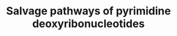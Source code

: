 ---
annotations:
- id: PW:0000002
  parent: classic metabolic pathway
  type: Pathway Ontology
  value: classic metabolic pathway
- id: PW:0000012
  parent: classic metabolic pathway
  type: Pathway Ontology
  value: nucleotide metabolic pathway
authors:
- M.Braymer
- MaintBot
- Egonw
- Lindarieswijk
- Eweitz
- Khanspers
citedin: ''
communities: []
description: The deoxynucleotides required for DNA synthesis can either be made de
  novo, or they can be salvaged from endogenous degradation processes. If the required
  substrates are available, the salvage pathways of pyrimidine deoxyribonucleotides
  are preferred over de novo synthesis pathways for pyrimidine biosynthesis. As with
  many of the metabolic pathways of S. cerevisiae, the pathways for the salvage of
  pyrimidine deoxyribonucleotides are regulated by a variety of processes, including
  transcription regulation.  Description adapted from [YeastPathways](https://pathway.yeastgenome.org/)
last-edited: 2025-09-23
ndex: null
organisms:
- Saccharomyces cerevisiae
redirect_from:
- /index.php/Pathway:WP220
- /instance/WP220
- /instance/WP220_r140633
revision: r140633
schema-jsonld:
- '@context': https://schema.org/
  '@id': https://wikipathways.github.io/pathways/WP220.html
  '@type': Dataset
  creator:
    '@type': Organization
    name: WikiPathways
  description: The deoxynucleotides required for DNA synthesis can either be made
    de novo, or they can be salvaged from endogenous degradation processes. If the
    required substrates are available, the salvage pathways of pyrimidine deoxyribonucleotides
    are preferred over de novo synthesis pathways for pyrimidine biosynthesis. As
    with many of the metabolic pathways of S. cerevisiae, the pathways for the salvage
    of pyrimidine deoxyribonucleotides are regulated by a variety of processes, including
    transcription regulation.  Description adapted from [YeastPathways](https://pathway.yeastgenome.org/)
  keywords:
  - 2'-deoxycytidine
  - 2'-deoxyribose
  - 2-deoxy-α-D-ribose 1-phosphate
  - 2.4.2.2
  - 2.4.2.3
  - 2.4.2.4
  - 2.7.1.145
  - 2.7.1.21
  - ADP
  - ATP
  - CDD1
  - Cytosine
  - Deoxyuridine
  - H⁺
  - H₂O
  - NH3
  - URH1
  - URK1
  - cCMP
  - dTMP
  - dUMP
  - phosphate
  - thymidine
  - thymine
  - uracil
  license: CC0
  name: Salvage pathways of pyrimidine deoxyribonucleotides
seo: CreativeWork
title: Salvage pathways of pyrimidine deoxyribonucleotides
wpid: WP220
---